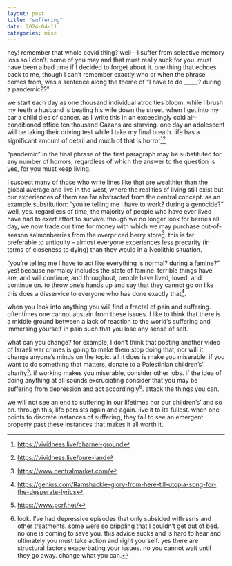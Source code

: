 ```yaml
---
layout: post
title: "suffering"
date: 2024-04-11
categories: misc
---
```


hey! remember that whole covid thing? well—I suffer from selective memory loss so I don’t. some of you may and that must really suck for you. must have been a bad time if I decided to forget about it. one thing that echoes back to me, though I can’t remember exactly who or when the phrase comes from, was a sentence along the theme of “I have to do _____? during a pandemic??”

we start each day as one thousand individual atrocities bloom. while I brush my teeth a husband is beating his wife down the street. when I get into my car a child dies of cancer. as I write this in an exceedingly cold air-conditioned office ten thousand Gazans are starving. one day an adolescent will be taking their driving test while I take my final breath. life has a significant amount of detail and much of that is horror[^1][^2]

“pandemic” in the final phrase of the first paragraph may be substituted for any number of horrors; regardless of which the answer to the question is yes, for you must keep living.

I suspect many of those who write lines like that are wealthier than the global average and live in the west, where the realities of living still exist but our experiences of them are far abstracted from the central concept. as an example substitution: “you’re telling me I have to work? during a genocide?” well, yes. regardless of time, the majority of people who have ever lived have had to exert effort to survive. though we no longer look for berries all day, we now trade our time for money with which we may purchase out-of-season salmonberries from the overpriced berry store[^3]. this is far preferable to antiquity – almost everyone experiences less precarity (in terms of closeness to dying) than they would in a Neolithic situation.

“you’re telling me I have to act like everything is normal? during a famine?” yes! because normalcy includes the state of famine. terrible things have, are, and will continue, and throughout, people have lived, loved, and continue on. to throw one’s hands up and say that they cannot go on like this does a disservice to everyone who has done exactly that[^4].

when you look into anything you will find a fractal of pain and suffering. oftentimes one cannot abstain from these issues. I like to think that there is a middle ground between a lack of reaction to the world’s suffering and immersing yourself in pain such that you lose any sense of self.

what can you change? for example, I don’t think that posting another video of Israeli war crimes is going to make them stop doing that, nor will it change anyone’s minds on the topic. all it does is make you miserable. if you want to do something that matters, donate to a Palestinian children’s’ charity[^5]. if working makes you miserable, consider other jobs. if the idea of doing anything at all sounds excruciating consider that you may be suffering from depression and act accordingly[^6]. attack the things you can.

we will not see an end to suffering in our lifetimes nor our children’s’ and so on. through this, life persists again and again. live it to its fullest. when one points to discrete instances of suffering, they fail to see an emergent property past these instances that makes it all worth it.

[^1]: https://vividness.live/charnel-ground
[^2]: https://vividness.live/pure-land
[^3]: https://www.centralmarket.com/
[^4]: https://genius.com/Ramshackle-glory-from-here-till-utopia-song-for-the-desperate-lyrics
[^5]: https://www.pcrf.net/
[^6]: look. I’ve had depressive episodes that only subsided with ssris and other treatments. some were so crippling that I couldn’t get out of bed. no one is coming to save you. this advice sucks and is hard to hear and ultimately you must take action and right yourself. yes there are structural factors exacerbating your issues. no you cannot wait until they go away. change what you can.

